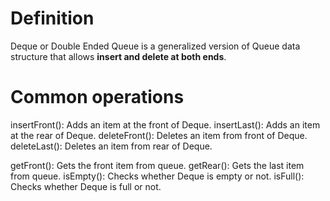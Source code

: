 # Definition
Deque or Double Ended Queue is a generalized version of Queue data structure that allows **insert and delete at both ends**.

# Common operations
insertFront(): Adds an item at the front of Deque.
insertLast(): Adds an item at the rear of Deque.
deleteFront(): Deletes an item from front of Deque.
deleteLast(): Deletes an item from rear of Deque.

getFront(): Gets the front item from queue.
getRear(): Gets the last item from queue.
isEmpty(): Checks whether Deque is empty or not.
isFull(): Checks whether Deque is full or not.
